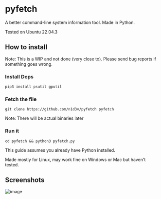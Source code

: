 # pyfetch
A better command-line system information tool. Made in Python.

Tested on Ubuntu 22.04.3
## How to install
Note: This is a WIP and not done (very close to). Please send bug reports if something goes wrong.

### Install Deps
```python
pip3 install psutil gputil
```

### Fetch the file
```
git clone https://github.com/n1d3v/pyfetch pyfetch
```
Note: There will be actual binaries later

### Run it
```
cd pyfetch && python3 pyfetch.py
```

This guide assumes you already have Python installed.

Made mostly for Linux, may work fine on Windows or Mac but haven't tested.
## Screenshots
![image](https://github.com/n1d3v/pyfetch/assets/135556230/bf1f1dee-caf9-4972-b846-f2961b9eb091)

